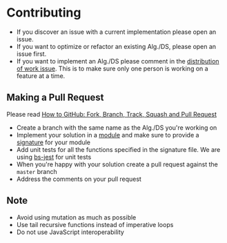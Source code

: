 # Contributing
- If you discover an issue with a current implementation please open an issue.
- If you want to optimize or refactor an existing Alg./DS, please open an issue first.
- If you want to implement an Alg./DS please comment in the [distribution of work issue](https://github.com/Artris/algorithms/issues/3). This is to make sure only one person is working on a feature at a time.

## Making a Pull Request
Please read [How to GitHub: Fork, Branch, Track, Squash and Pull Request](https://www.gun.io/blog/how-to-github-fork-branch-and-pull-request)

- Create a branch with the same name as the Alg./DS you're working on
- Implement your solution in a [module](http://2ality.com/2017/12/modules-reasonml.html) and make sure to provide a [signature](https://reasonml.github.io/docs/en/module#signatures) for your module
- Add unit tests for all the functions specified in the signature file. We are using [bs-jest](https://github.com/glennsl/bs-jest) for unit tests
- When you're happy with your solution create a pull request against the `master` branch
- Address the comments on your pull request

## Note
- Avoid using mutation as much as possible
- Use tail recursive functions instead of imperative loops
- Do not use JavaScript interoperability 
